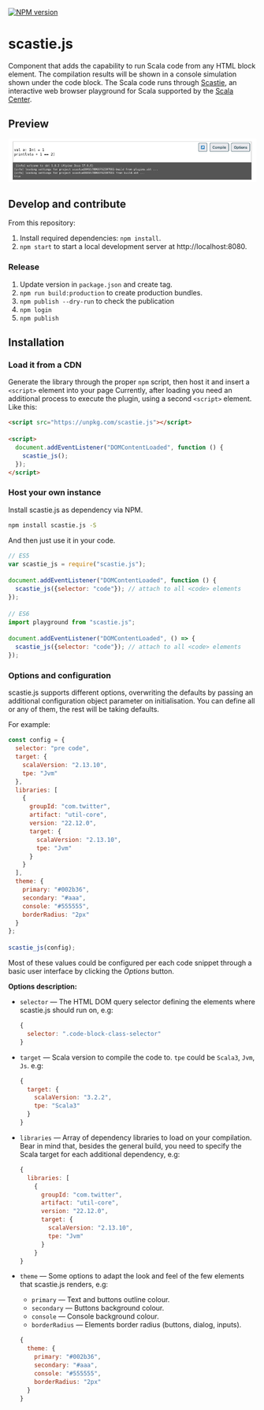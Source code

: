 [![NPM version](https://img.shields.io/npm/v/scastie.js.svg)](https://www.npmjs.com/package/scastie.js)

# scastie.js

Component that adds the capability to run Scala code from any HTML block element. The compilation results will be shown in a console simulation shown under the code block. The Scala code runs through [Scastie](https://scastie.scala-lang.org/), an interactive web browser playground for Scala supported by the [Scala Center](https://scala.epfl.ch/).

## Preview

![scastie.js preview](preview.png "scastie.js")

## Develop and contribute

From this repository:

1. Install required dependencies: `npm install`.
2. `npm start` to start a local development server at http://localhost:8080.

### Release

1. Update version in `package.json` and create tag.
2. `npm run build:production` to create production bundles.
3. `npm publish --dry-run` to check the publication
4. `npm login`
5. `npm publish`

## Installation

### Load it from a CDN

Generate the library through the proper `npm` script, then host it and insert a `<script>` element into your page Currently, after loading you need an additional process to execute the plugin, using a second `<script>` element. Like this:

```html
<script src="https://unpkg.com/scastie.js"></script>

<script>
  document.addEventListener("DOMContentLoaded", function () {
    scastie_js();
  });
</script>
```

### Host your own instance

Install scastie.js as dependency via NPM.

```bash
npm install scastie.js -S
```

And then just use it in your code.

```js
// ES5
var scastie_js = require("scastie.js");

document.addEventListener("DOMContentLoaded", function () {
  scastie_js({selector: "code"}); // attach to all <code> elements
});

// ES6
import playground from "scastie.js";

document.addEventListener("DOMContentLoaded", () => {
  scastie_js({selector: "code"}); // attach to all <code> elements
});
```

### Options and configuration

scastie.js supports different options, overwriting the defaults by passing an additional configuration object parameter on initialisation. You can define all or any of them, the rest will be taking defaults.

For example:

```js
const config = {
  selector: "pre code",
  target: {
    scalaVersion: "2.13.10",
    tpe: "Jvm"
  },
  libraries: [
    {
      groupId: "com.twitter",
      artifact: "util-core",
      version: "22.12.0",
      target: {
        scalaVersion: "2.13.10",
        tpe: "Jvm"
      }
    }
  ],
  theme: {
    primary: "#002b36",
    secondary: "#aaa",
    console: "#555555", 
    borderRadius: "2px"
  }
};

scastie_js(config);
```

Most of these values could be configured per each code snippet through a basic user interface by clicking the _Options_ button. 

**Options description:**

- `selector` — The HTML DOM query selector defining the elements where scastie.js should run on, e.g:
  ```js
  {
    selector: ".code-block-class-selector"
  }
  ```

- `target` — Scala version to compile the code to. `tpe` could be `Scala3`, `Jvm`, `Js`. e.g:
  ```js
  {
    target: {
      scalaVersion: "3.2.2",
      tpe: "Scala3"
    }
  }
  ```

- `libraries` — Array of dependency libraries to load on your compilation. Bear in mind that, besides the general build, you need to specify the Scala target for each additional dependency, e.g:
  ```js
  {
    libraries: [
      {
        groupId: "com.twitter",
        artifact: "util-core",
        version: "22.12.0",
        target: {
          scalaVersion: "2.13.10",
          tpe: "Jvm"
        }
      }
  }
  ```

- `theme` — Some options to adapt the look and feel of the few elements that scastie.js renders, e.g:

  * `primary` — Text and buttons outline colour.
  * `secondary` — Buttons background colour.
  * `console` — Console background colour.
  * `borderRadius` — Elements border radius (buttons, dialog, inputs).
  ```js
  {
    theme: {
      primary: "#002b36",
      secondary: "#aaa",
      console: "#555555", 
      borderRadius: "2px"
    }
  }
  ```


